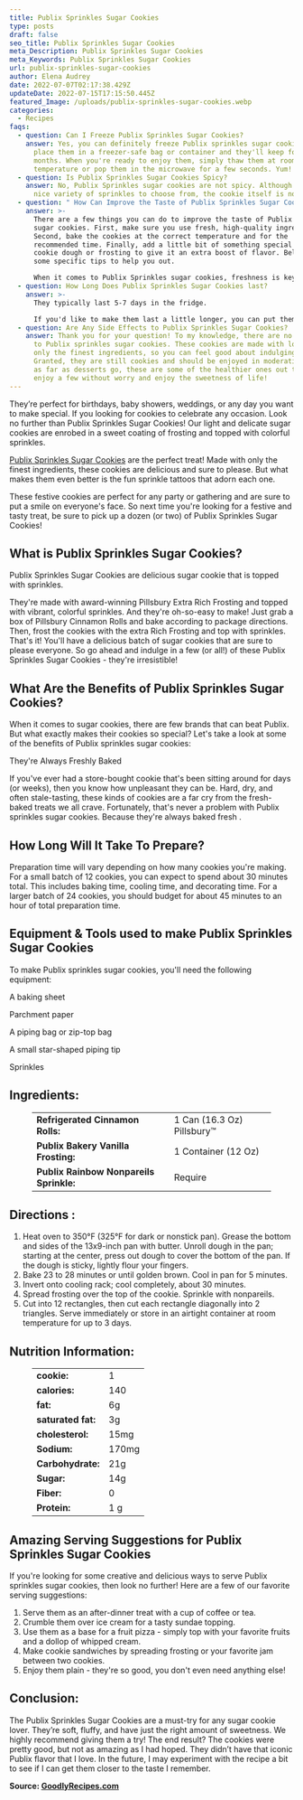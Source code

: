 ```yaml
---
title: Publix Sprinkles Sugar Cookies
type: posts
draft: false
seo_title: Publix Sprinkles Sugar Cookies
meta_Description: Publix Sprinkles Sugar Cookies
meta_Keywords: Publix Sprinkles Sugar Cookies
url: publix-sprinkles-sugar-cookies
author: Elena Audrey
date: 2022-07-07T02:17:38.429Z
updateDate: 2022-07-15T17:15:50.445Z
featured_Image: /uploads/publix-sprinkles-sugar-cookies.webp
categories:
  - Recipes
faqs:
  - question: Can I Freeze Publix Sprinkles Sugar Cookies?
    answer: Yes, you can definitely freeze Publix sprinkles sugar cookies! Just
      place them in a freezer-safe bag or container and they'll keep for up to 6
      months. When you're ready to enjoy them, simply thaw them at room
      temperature or pop them in the microwave for a few seconds. Yum!
  - question: Is Publix Sprinkles Sugar Cookies Spicy?
    answer: No, Publix Sprinkles sugar cookies are not spicy. Although there is a
      nice variety of sprinkles to choose from, the cookie itself is not spicy.
  - question: " How Can Improve the Taste of Publix Sprinkles Sugar Cookies?"
    answer: >-
      There are a few things you can do to improve the taste of Publix Sprinkles
      sugar cookies. First, make sure you use fresh, high-quality ingredients.
      Second, bake the cookies at the correct temperature and for the
      recommended time. Finally, add a little bit of something special to the
      cookie dough or frosting to give it an extra boost of flavor. Below are
      some specific tips to help you out.

      When it comes to Publix Sprinkles sugar cookies, freshness is key. Make sure all of your ingredients are fresh before getting started. This means using fresh butter, eggs, and flour. If your ingredients are not fresh, the cookies will not taste as good.
  - question: How Long Does Publix Sprinkles Sugar Cookies last?
    answer: >-
      They typically last 5-7 days in the fridge.

      If you'd like to make them last a little longer, you can put them in the freezer and they'll be good for up to 2 months. Just make sure to let them thaw at room temperature before serving.
  - question: Are Any Side Effects to Publix Sprinkles Sugar Cookies?
    answer: Thank you for your question! To my knowledge, there are no side effects
      to Publix sprinkles sugar cookies. These cookies are made with love and
      only the finest ingredients, so you can feel good about indulging in them.
      Granted, they are still cookies and should be enjoyed in moderation, but
      as far as desserts go, these are some of the healthier ones out there. So
      enjoy a few without worry and enjoy the sweetness of life!
---
```

They’re perfect for birthdays, baby showers, weddings, or any day you want to make special. If you looking for cookies to celebrate any occasion. Look no further than Publix Sprinkles Sugar Cookies! Our light and delicate sugar cookies are enrobed in a sweet coating of frosting and topped with colorful sprinkles. 

[Publix Sprinkles Sugar Cookies](https://goodlyrecipes.com/publix-sprinkles-sugar-cookies/) are the perfect treat! Made with only the finest ingredients, these cookies are delicious and sure to please. But what makes them even better is the fun sprinkle tattoos that adorn each one.

These festive cookies are perfect for any party or gathering and are sure to put a smile on everyone's face. So next time you're looking for a festive and tasty treat, be sure to pick up a dozen (or two) of Publix Sprinkles Sugar Cookies!

## **What is Publix Sprinkles Sugar Cookies?**

Publix Sprinkles Sugar Cookies are delicious sugar cookie that is topped with sprinkles.

They're made with award-winning Pillsbury Extra Rich Frosting and topped with vibrant, colorful sprinkles. And they're oh-so-easy to make! Just grab a box of Pillsbury Cinnamon Rolls and bake according to package directions. Then, frost the cookies with the extra Rich Frosting and top with sprinkles. That's it! You'll have a delicious batch of sugar cookies that are sure to please everyone. So go ahead and indulge in a few (or all!) of these Publix Sprinkles Sugar Cookies - they're irresistible!

## **What Are the Benefits of Publix Sprinkles Sugar Cookies?**

When it comes to sugar cookies, there are few brands that can beat Publix. But what exactly makes their cookies so special? Let's take a look at some of the benefits of Publix sprinkles sugar cookies:

They're Always Freshly Baked

If you've ever had a store-bought cookie that's been sitting around for days (or weeks), then you know how unpleasant they can be. Hard, dry, and often stale-tasting, these kinds of cookies are a far cry from the fresh-baked treats we all crave. Fortunately, that's never a problem with Publix sprinkles sugar cookies. Because they're always baked fresh .

## **How Long Will It Take To Prepare?**

Preparation time will vary depending on how many cookies you're making. For a small batch of 12 cookies, you can expect to spend about 30 minutes total. This includes baking time, cooling time, and decorating time. For a larger batch of 24 cookies, you should budget for about 45 minutes to an hour of total preparation time.

## **Equipment & Tools used to make Publix Sprinkles Sugar Cookies**

To make Publix sprinkles sugar cookies, you'll need the following equipment:

A baking sheet

Parchment paper

A piping bag or zip-top bag

A small star-shaped piping tip

Sprinkles

## **Ingredients:**

<figure class="wp-block-table is-style-stripes">
  <table>
    <tbody>
      <tr>
        <td>
          <strong>Refrigerated Cinnamon Rolls:</strong>
        </td>
        <td>1 Can (16.3 Oz) Pillsbury™</td>
      </tr>
      <tr>
        <td>
          <strong>Publix Bakery Vanilla Frosting:</strong>
        </td>
        <td>1 Container (12 Oz) </td>
      </tr>
      <tr>
        <td>
          <strong>Publix Rainbow Nonpareils Sprinkle:</strong>
        </td>
        <td>Require</td>
      </tr>

 </tbody>
  </table>
</figure>

## **Directions :**

1. Heat oven to 350°F (325°F for dark or nonstick pan). Grease the bottom and sides of the 13x9-inch pan with butter. Unroll dough in the pan; starting at the center, press out dough to cover the bottom of the pan. If the dough is sticky, lightly flour your fingers.
2. Bake 23 to 28 minutes or until golden brown. Cool in pan for 5 minutes.
3. Invert onto cooling rack; cool completely, about 30 minutes.
4. Spread frosting over the top of the cookie. Sprinkle with nonpareils.
5. Cut into 12 rectangles, then cut each rectangle diagonally into 2 triangles. Serve immediately or store in an airtight container at room temperature for up to 3 days.

## **Nutrition Information:**

<figure class="wp-block-table is-style-stripes">
  <table> 
    <tbody>
<tr>
        <td>
          <strong>cookie:</strong>
        </td>
        <td>1</td>
      </tr>
      <tr>
        <td>
          <strong>calories:</strong>
        </td>
        <td> 140</td>
      </tr>
      <tr>
        <td>
          <strong>fat:</strong>
        </td>
        <td>6g</td>
      </tr>
      <tr>
        <td>
          <strong>saturated fat:</strong>
        </td>
        <td>3g </td>
      </tr>
<tr>
        <td>
          <strong>cholesterol:</strong>
        </td>
        <td>15mg </td>
      </tr>
<tr>
        <td>
          <strong>Sodium:</strong>
        </td>
        <td>170mg</td>
     </tr>
<tr>
        <td>
          <strong>Carbohydrate:</strong>
        </td>
        <td> 21g </td>
     </tr>
<tr>
        <td>
          <strong>Sugar:</strong>
        </td>
        <td>14g</td>
     </tr>
<tr>
        <td>
          <strong>Fiber:</strong>
        </td>
        <td>0</td>
     </tr>
<tr>
        <td>
          <strong>Protein:</strong>
        </td>
        <td>1 g</td>
     </tr>

  </tbody>
  </table>
</figure>

## **Amazing Serving Suggestions for Publix Sprinkles Sugar Cookies**

If you're looking for some creative and delicious ways to serve Publix sprinkles sugar cookies, then look no further! Here are a few of our favorite serving suggestions:

1. Serve them as an after-dinner treat with a cup of coffee or tea.
2. Crumble them over ice cream for a tasty sundae topping.
3. Use them as a base for a fruit pizza - simply top with your favorite fruits and a dollop of whipped cream.
4. Make cookie sandwiches by spreading frosting or your favorite jam between two cookies.
5. Enjoy them plain - they're so good, you don't even need anything else!

## **Conclusion:**

The Publix Sprinkles Sugar Cookies are a must-try for any sugar cookie lover. They’re soft, fluffy, and have just the right amount of sweetness. We highly recommend giving them a try! The end result? The cookies were pretty good, but not as amazing as I had hoped. They didn’t have that iconic Publix flavor that I love. In the future, I may experiment with the recipe a bit to see if I can get them closer to the taste I remember.

**Source: <a href="https://goodlyrecipes.com/" target="_blank" rel="noopener">GoodlyRecipes.com</a>**